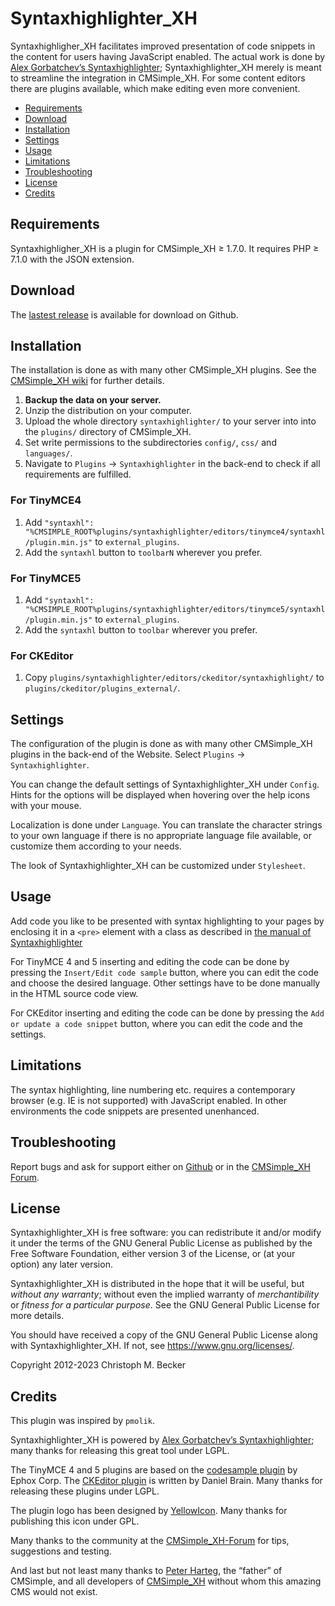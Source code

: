 # Syntaxhighlighter_XH

Syntaxhighligher_XH facilitates improved presentation of code snippets in
the content for users having JavaScript enabled. The actual work is done by
[Alex Gorbatchev’s Syntaxhighlighter](https://github.com/syntaxhighlighter/syntaxhighlighter);
Syntaxhighlighter_XH merely is meant to streamline
the integration in CMSimple_XH. For some content editors there are plugins
available, which make editing even more convenient.

- [Requirements](#requirements)
- [Download](#download)
- [Installation](#installation)
- [Settings](#settings)
- [Usage](#usage)
- [Limitations](#limitations)
- [Troubleshooting](#troubleshooting)
- [License](#license)
- [Credits](#credits)

## Requirements

Syntaxhighligher_XH is a plugin for CMSimple_XH ≥ 1.7.0.
It requires PHP ≥ 7.1.0 with the JSON extension.

## Download

The [lastest release](https://github.com/cmb69/syntaxhighlighter_xh/releases/latest)
is available for download on Github.

## Installation

The installation is done as with many other CMSimple_XH plugins. See the
[CMSimple\_XH wiki](https://wiki.cmsimple-xh.org/doku.php/installation#plugins)
for further details.

1.  **Backup the data on your server.**
1.  Unzip the distribution on your computer.
1.  Upload the whole directory `syntaxhighlighter/` to your server into
    into the `plugins/` directory of CMSimple_XH.
1.  Set write permissions to the subdirectories `config/`, `css/` and
    `languages/`.
1.  Navigate to `Plugins` → `Syntaxhighlighter` in the back-end
    to check if all requirements are fulfilled.

### For TinyMCE4

1. Add `"syntaxhl": "%CMSIMPLE_ROOT%plugins/syntaxhighlighter/editors/tinymce4/syntaxhl/plugin.min.js"`
   to `external_plugins`. 
1. Add the `syntaxhl` button to `toolbarN` wherever you prefer.

### For TinyMCE5

1. Add `"syntaxhl": "%CMSIMPLE_ROOT%plugins/syntaxhighlighter/editors/tinymce5/syntaxhl/plugin.min.js"`
   to `external_plugins`. 
1. Add the `syntaxhl` button to `toolbar` wherever you prefer.

### For CKEditor

1. Copy `plugins/syntaxhighlighter/editors/ckeditor/syntaxhighlight/` to
   `plugins/ckeditor/plugins_external/`.

## Settings

The configuration of the plugin is done as with many other CMSimple_XH plugins in
the back-end of the Website. Select `Plugins` → `Syntaxhighlighter`.

You can change the default settings of Syntaxhighlighter_XH under
`Config`. Hints for the options will be displayed when hovering over
the help icons with your mouse.

Localization is done under `Language`. You can translate the character
strings to your own language if there is no appropriate language file
available, or customize them according to your needs.

The look of Syntaxhighlighter_XH can be customized under `Stylesheet`.

## Usage

Add code you like to be presented with syntax highlighting to your pages by
enclosing it in a `<pre>` element with a class as described in
[the manual of Syntaxhighlighter](http://alexgorbatchev.com/SyntaxHighlighter/manual/configuration/#parameters)

For TinyMCE 4 and 5 inserting and editing the code can be done by pressing the
`Insert/Edit code sample` button, where you can edit the code and
choose the desired language. Other settings have to be done manually in the
HTML source code view.

For CKEditor inserting and editing the code can be done by pressing the
`Add or update a code snippet` button, where you can edit the code and
the settings.

## Limitations

The syntax highlighting, line numbering etc. requires a contemporary browser
(e.g. IE is not supported) with JavaScript enabled. In other environments the code
snippets are presented unenhanced.

## Troubleshooting

Report bugs and ask for support either on
[Github](https://github.com/cmb69/syntaxhighlighter_xh/issues)
or in the [CMSimple_XH Forum](https://cmsimpleforum.com/).

## License

Syntaxhighlighter_XH is free software: you can redistribute it and/or modify
it under the terms of the GNU General Public License as published by
the Free Software Foundation, either version 3 of the License, or
(at your option) any later version.

Syntaxhighlighter_XH is distributed in the hope that it will be useful,
but *without any warranty*; without even the implied warranty of
*merchantibility* or *fitness for a particular purpose*. See the
GNU General Public License for more details.

You should have received a copy of the GNU General Public License
along with Syntaxhighlighter_XH.  If not, see <https://www.gnu.org/licenses/>.

Copyright 2012-2023 Christoph M. Becker

## Credits

This plugin was inspired by `pmolik`.

Syntaxhighlighter_XH is powered by
[Alex Gorbatchev’s Syntaxhighlighter](https://github.com/syntaxhighlighter/syntaxhighlighter);
many thanks for releasing this great tool under LGPL.

The TinyMCE 4 and 5 plugins are based on the
[codesample plugin](https://www.tinymce.com/docs/plugins/codesample/) by Ephox Corp.
The [CKEditor plugin](https://github.com/dbrain/ckeditor-syntaxhighlight)
is written by Daniel Brain.
Many thanks for releasing these plugins under LGPL.

The plugin logo has been designed by [YellowIcon](https://www.everaldo.com/about).
Many thanks for publishing this icon under GPL.

Many thanks to the community at the [CMSimple_XH-Forum](https://www.cmsimpleforum.com/)
for tips, suggestions and testing.

And last but not least many thanks to [Peter Harteg](httsp://www.harteg.dk),
the “father” of CMSimple,
and all developers of [CMSimple\_XH](https://www.cmsimple-xh.org)
without whom this amazing CMS would not exist.
